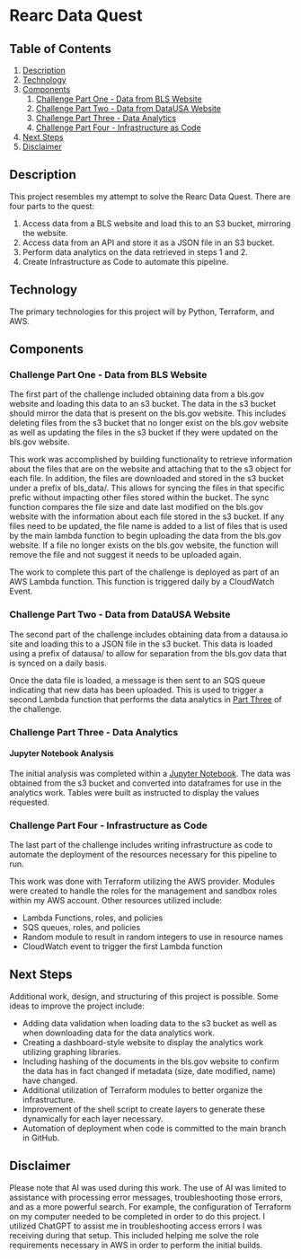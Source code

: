 # Rearc Data Quest

## Table of Contents

1. [Description](#description)
2. [Technology](#technology)
3. [Components](#components)
    1. [Challenge Part One - Data from BLS Website](#challenge-part-one---data-from-bls-website)
    2. [Challenge Part Two - Data from DataUSA Website](#challenge-part-two---data-from-datausa-website)
    3. [Challenge Part Three - Data Analytics](#challenge-part-three---data-analytics)
    4. [Challenge Part Four - Infrastructure as Code](#challenge-part-four---infrastructure-as-code)
4. [Next Steps](#next-steps)
5. [Disclaimer](#disclaimer)

## Description

This project resembles my attempt to solve the Rearc Data Quest.
 There are four parts to the quest:

1. Access data from a BLS website and load this to an S3 bucket, mirroring the website.
2. Access data from an API and store it as a JSON file in an S3 bucket.
3. Perform data analytics on the data retrieved in steps 1 and 2.
4. Create Infrastructure as Code to automate this pipeline.

## Technology

The primary technologies for this project will by Python, Terraform, and AWS.

## Components

### Challenge Part One - Data from BLS Website

The first part of the challenge included obtaining data from a bls.gov website
 and loading this data to an s3 bucket. The data in the s3 bucket should mirror
 the data that is present on the bls.gov website. This includes deleting files
 from the s3 bucket that no longer exist on the bls.gov website as well as
 updating the files in the s3 bucket if they were updated on the bls.gov website.

This work was accomplished by building functionality to retrieve information about
the files that are on the website and attaching that to the s3 object for each file.
In addition, the files are downloaded and stored in the s3 bucket under a prefix
of bls_data/. This allows for syncing the files in that specific prefic without
impacting other files stored within the bucket. The sync function compares the
file size and date last modified on the bls.gov website with the information
about each file stored in the s3 bucket. If any files need to be updated, the
file name is added to a list of files that is used by the main lambda function
to begin uploading the data from the bls.gov website. If a file no longer exists
on the bls.gov website, the function will remove the file and not suggest it needs
to be uploaded again.

The work to complete this part of the challenge is deployed as part of an AWS
Lambda function. This function is triggered daily by a CloudWatch Event.

### Challenge Part Two - Data from DataUSA Website

The second part of the challenge includes obtaining data from a datausa.io site
and loading this to a JSON file in the s3 bucket. This data is loaded using a
prefix of datausa/ to allow for separation from the bls.gov data that is synced
on a daily basis.

Once the data file is loaded, a message is then sent to an SQS queue indicating
that new data has been uploaded. This is used to trigger a second Lambda function
that performs the data analytics in
[Part Three](#challenge-part-three---data-analytics) of the challenge.

### Challenge Part Three - Data Analytics

#### Jupyter Notebook Analysis

The initial analysis was completed within a [Jupyter Notebook](/analytics.ipynb).
The data was obtained from the s3 bucket and converted into dataframes for use
in the analytics work. Tables were built as instructed to display the values
requested.

### Challenge Part Four - Infrastructure as Code

The last part of the challenge includes writing infrastructure as code
to automate the deployment of the resources necessary for this pipeline to run.

This work was done with Terraform utilizing the AWS provider. Modules were created
to handle the roles for the management and sandbox roles within my AWS account.
Other resources utilized include:

- Lambda Functions, roles, and policies
- SQS queues, roles, and policies
- Random module to result in random integers to use in resource names
- CloudWatch event to trigger the first Lambda function

## Next Steps

Additional work, design, and structuring of this project is possible. Some ideas
to improve the project include:

- Adding data validation when loading data to the s3 bucket as well as
when downloading data for the data analytics work.
- Creating a dashboard-style website to display the analytics work utilizing
graphing libraries.
- Including hashing of the documents in the bls.gov website to confirm the
data has in fact changed if metadata (size, date modified, name) have changed.
- Additional utilization of Terraform modules to better organize the infrastructure.
- Improvement of the shell script to create layers to generate these dynamically
for each layer necessary.
- Automation of deployment when code is committed to the main branch in GitHub.

## Disclaimer

Please note that AI was used during this work. The use of AI was limited to
assistance with processing error messages, troubleshooting those errors, and
as a more powerful search. For example, the configuration of Terraform on my
computer needed to be completed in order to do this project. I utilized
ChatGPT to assist me in troubleshooting access errors I was receiving during
that setup. This included helping me solve the role requirements necessary
in AWS in order to perform the initial builds.
